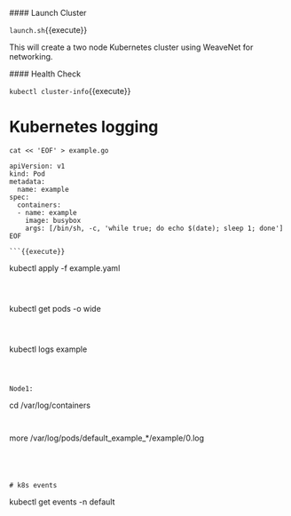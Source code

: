 #### Launch Cluster

`launch.sh`{{execute}}

This will create a two node Kubernetes cluster using WeaveNet for networking.

#### Health Check

`
kubectl cluster-info
`{{execute}}


# Kubernetes logging




```
cat << 'EOF' > example.go

apiVersion: v1
kind: Pod
metadata:
  name: example
spec:
  containers:
  - name: example
    image: busybox
    args: [/bin/sh, -c, 'while true; do echo $(date); sleep 1; done']
EOF

```{{execute}}

```
kubectl apply -f example.yaml
```{{execute}}



```
kubectl get pods -o wide
```{{execute}}



```
kubectl logs example
```{{execute}}



Node1:
```
cd /var/log/containers
```{{execute HOST2}}


```
more /var/log/pods/default_example_*/example/0.log
```{{execute HOST2}}




# k8s events

```
kubectl get events -n default
```{{execute}}

